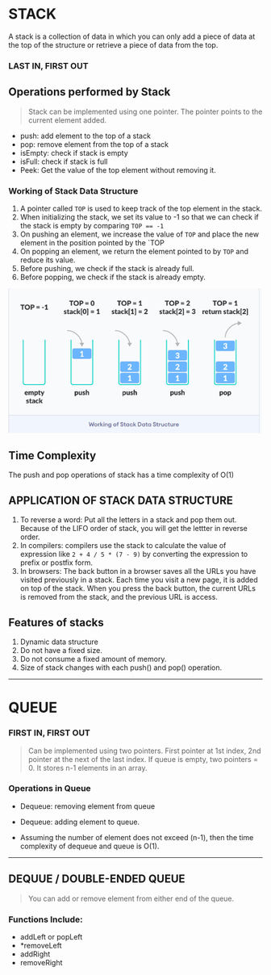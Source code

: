 # STACK
A stack is a collection of data in which you can only add a piece of data at the top of the structure or retrieve a piece of data from the top.

### LAST IN, FIRST OUT
## Operations performed by Stack

> Stack can be implemented using one pointer.
> The pointer points to the current element added.

* push: add element to the top of a stack
* pop: remove element from the top of a stack
* isEmpty: check if stack is empty
* isFull: check if stack is full
* Peek: Get the value of the top element without removing it.

### Working of Stack Data Structure

1. A pointer called `TOP` is used to keep track of the top element in the stack.
2. When initializing the stack, we set its value to -1 so that we can check if the stack is empty by comparing `TOP == -1`
3. On pushing an element, we increase the value of `TOP` and place the new element in the position pointed by the `TOP
4. On popping an element, we return the element pointed to by `TOP` and reduce its value.
5. Before pushing, we check if the stack is already full.
6. Before popping, we check if the stack is already empty.

![img.png](img.png)

## Time Complexity
The push and pop operations of stack has a time complexity of O(1)

## APPLICATION OF STACK DATA STRUCTURE
1. To reverse a word: Put all the letters in a stack and pop them out. Because of the LIFO order of stack, you will get the lettter in reverse order.
2. In compilers: compilers use the stack to calculate the value of expression like `2 + 4 / 5 * (7 - 9)` by converting the expression to prefix or postfix form.
3. In browsers: The back button in a browser saves all the URLs you have visited previously in a stack. Each time you visit a new page, it is added on top of the stack. When you press the back button, the current URLs is removed from the stack, and the previous URL is access.

## Features of stacks
1. Dynamic data structure
2. Do not have a fixed size.
3. Do not consume a fixed amount of memory.
4. Size of stack changes with each push() and pop() operation.
<hr>

# QUEUE

### FIRST IN, FIRST OUT

> Can be implemented using two pointers. First pointer at 1st index, 2nd pointer at the next of the last index.
> If queue is empty, two pointers = 0.
> It stores n-1 elements in an array.

### Operations in Queue

* Dequeue: removing element from queue
* Dequeue: adding element to queue.

* Assuming the number of element does not exceed (n-1), then the time complexity of dequeue and queue is O(1).

<hr>

## DEQUUE / DOUBLE-ENDED QUEUE

> You can add or remove element from either end of the queue.

### Functions Include:
* addLeft or popLeft
* *removeLeft
* addRight
* removeRight



